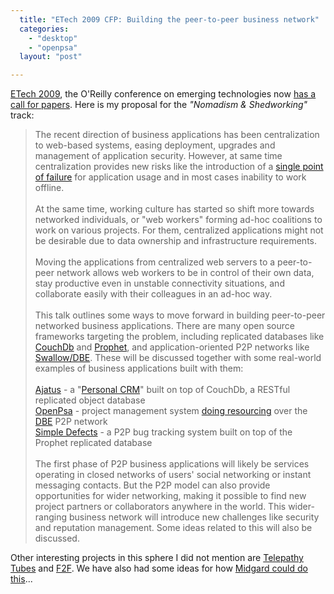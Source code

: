 ```yaml
---
  title: "ETech 2009 CFP: Building the peer-to-peer business network"
  categories: 
    - "desktop"
    - "openpsa"
  layout: "post"

---
```

<p>
<a href="http://en.oreilly.com/et2009/public/content/home">ETech 2009</a>, the O'Reilly conference on emerging technologies now <a href="http://www.boingboing.net/2008/08/04/etech-2009-call-for.html">has a call for papers</a>. Here is my proposal for the <em>"Nomadism &amp; Shedworking"</em> track:
</p><blockquote>
The recent direction of business applications has been centralization to web-based systems, easing deployment, upgrades and management of application security. However, at same time centralization provides new risks like the introduction of a <a href="http://www.chrisbrogan.com/when-google-owns-you/">single point of failure</a> for application usage and in most cases inability to work offline.
<br /><br />At the same time, working culture has started so shift more towards networked individuals, or "web workers" forming ad-hoc coalitions to work on various projects. For them, centralized applications might not be desirable due to data ownership and infrastructure requirements.
<br /><br />Moving the applications from centralized web servers to a peer-to-peer network allows web workers to be in control of their own data, stay productive even in unstable connectivity situations, and collaborate easily with their colleagues in an ad-hoc way.
<br /><br />This talk outlines some ways to move forward in building peer-to-peer networked business applications. There are many open source frameworks targeting the problem, including replicated databases like <a href="http://incubator.apache.org/couchdb/">CouchDb</a> and <a href="http://syncwith.us/">Prophet</a>, and application-oriented P2P networks like <a href="http://swallow.sourceforge.net/">Swallow/DBE</a>. These will be discussed together with some real-world examples of business applications built with them:
<br /><br /><a href="http://www.ajatus.info/">Ajatus</a> - a "<a href="http://blogs.law.harvard.edu/vrm/2007/11/16/crm-gets-personal/">Personal CRM</a>" built on top of CouchDb, a RESTful replicated object database
<br /><a href="http://bergie.iki.fi/blog/how-openpsa-uses-dbe/">OpenPsa</a> - project management system <a href="http://bergie.iki.fi/blog/finding-resources-automatically-in-openpsa/">doing resourcing</a> over the <a href="http://www.digital-ecosystem.org/">DBE</a> P2P network
<br /><a href="http://syncwith.us/">Simple Defects</a> - a P2P bug tracking system built on top of the Prophet replicated database
<br /><br />The first phase of P2P business applications will likely be services operating in closed networks of users' social networking or instant messaging contacts. But the P2P model can also provide opportunities for wider networking, making it possible to find new project partners or collaborators anywhere in the world. This wider-ranging business network will introduce new challenges like security and reputation management. Some ideas related to this will also be discussed.
</blockquote><p>
Other interesting projects in this sphere I did not mention are <a href="http://telepathy.freedesktop.org/wiki/Tubes">Telepathy Tubes</a> and <a href="http://ulno.net/f2f/">F2F</a>. We have also had some ideas for how <a href="http://bergie.iki.fi/blog/xmpp_publish-subscribe_for_midgard_and_ajatus_replication/">Midgard could do this</a>...
</p>
